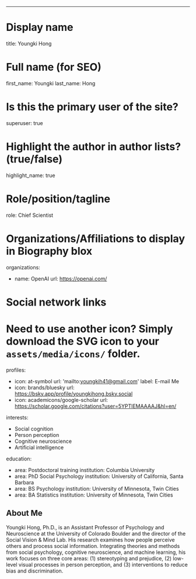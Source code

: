 ---
# Display name
title: Youngki Hong

# Full name (for SEO)
first_name: Youngki
last_name: Hong

# Is this the primary user of the site?
superuser: true

# Highlight the author in author lists? (true/false)
highlight_name: true

# Role/position/tagline
role: Chief Scientist

# Organizations/Affiliations to display in Biography blox
organizations:
  - name: OpenAI
    url: https://openai.com/

# Social network links
# Need to use another icon? Simply download the SVG icon to your `assets/media/icons/` folder.
profiles:
  - icon: at-symbol
    url: 'mailto:youngkih41@gmail.com'
    label: E-mail Me
  - icon: brands/bluesky
    url: https://bsky.app/profile/youngkihong.bsky.social
  - icon: academicons/google-scholar
    url: https://scholar.google.com/citations?user=5YPTlEMAAAAJ&hl=en/


interests:
  - Social cognition
  - Person perception
  - Cognitive neuroscience
  - Artificial intelligence

education:
  - area: Postdoctoral training
    institution: Columbia University
  - area: PhD Social Psychology
    institution: University of California, Santa Barbara
  - area: BS Psychology
    institution: University of Minnesota, Twin Cities
  - area: BA Statistics
    institution: University of Minnesota, Twin Cities



## About Me

Youngki Hong, Ph.D., is an Assistant Professor of Psychology and Neuroscience at the University of Colorado Boulder and the director of the Social Vision & Mind Lab. His research examines how people perceive others and process social information. Integrating theories and methods from social psychology, cognitive neuroscience, and machine learning, his work focuses on three core areas: (1) stereotyping and prejudice, (2) low-level visual processes in person perception, and (3) interventions to reduce bias and discrimination.
